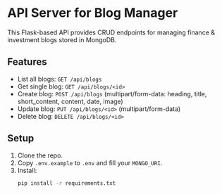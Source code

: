 # API Server for Blog Manager

This Flask-based API provides CRUD endpoints for managing finance & investment blogs stored in MongoDB.

## Features
- List all blogs: `GET /api/blogs`
- Get single blog: `GET /api/blogs/<id>`
- Create blog: `POST /api/blogs` (multipart/form-data: heading, title, short_content, content, date, image)
- Update blog: `PUT /api/blogs/<id>` (multipart/form-data)
- Delete blog: `DELETE /api/blogs/<id>`

## Setup
1. Clone the repo.
2. Copy `.env.example` to `.env` and fill your `MONGO_URI`.
3. Install:
   ```bash
   pip install -r requirements.txt